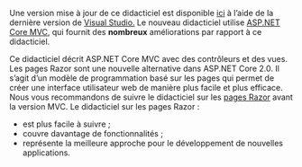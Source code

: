 Une version mise à jour de ce didacticiel est disponible [ici](https://docs.microsoft.com/en-us/aspnet/core/tutorials/first-mvc-app/start-mvc) à l’aide de la dernière version de [Visual Studio.](https://www.visualstudio.com) Le nouveau didacticiel utilise [ASP.NET Core MVC](https://docs.microsoft.com/en-us/aspnet/core/mvc/), qui fournit des **nombreux** améliorations par rapport à ce didacticiel.

Ce didacticiel décrit ASP.NET Core MVC avec des contrôleurs et des vues. Les pages Razor sont une nouvelle alternative dans ASP.NET Core 2.0. Il s’agit d’un modèle de programmation basé sur les pages qui permet de créer une interface utilisateur web de manière plus facile et plus efficace. Nous vous recommandons de suivre le didacticiel sur les [pages Razor](https://docs.microsoft.com/aspnet/core/mvc/razor-pages) avant la version MVC. Le didacticiel sur les pages Razor :

* est plus facile à suivre ;
* couvre davantage de fonctionnalités ;
* représente la meilleure approche pour le développement de nouvelles applications.